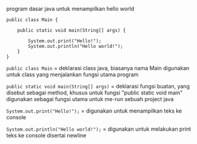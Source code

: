 program dasar java untuk menampilkan hello world
```
public class Main { 

    public static void main(String[] args) { 

        System.out.print("Hello!");     
        System.out.println("Hello world!");
    }
}
```
`public class Main` = deklarasi class java, biasanya nama Main digunakan untuk class yang menjalankan fungsi utama program

`public static void main(String[] args)` = deklarasi fungsi buatan, yang disebut sebagai method, khusus untuk fungsi "public static void main" digunakan sebagai fungsi utama untuk me-run sebuah project java

`System.out.print("Hello!");` = digunakan untuk menampilkan teks ke console

`System.out.println("Hello world!");` = digunakan untuk melakukan print teks ke console disertai newline
